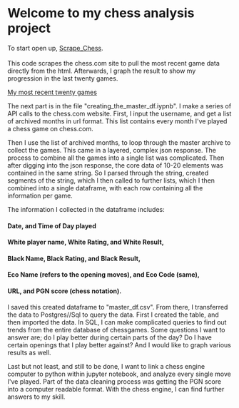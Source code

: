 <h1>Welcome to my chess analysis project</h1>

<p1> To start open up, [Scrape_Chess](scrape_chess.py.ipynb). <br></br>This code scrapes the chess.com site to pull the most recent game data directly from the html. Afterwards, I graph the result to show my progression in the last twenty games.</p1>
  
  [My most recent twenty games](https://github.com/jsteele619/chess_scraping_project/blob/main/templates/chessgraph.png)

<p1> The next part is in the file "creating_the_master_df.iypnb". I make a series of API calls to the chess.com website. First, I input the username, and get a list of archived months in url format. This list contains every month I've played a chess game on chess.com.</p1>
  
<p1> Then I use the list of archived months, to loop through the master archive to collect the games. This came in a layered, complex json response. The process to combine all the games into a single list was complicated. Then after digging into the json response, the core data of 10-20 elements was contained in the same string. So I parsed through the string, created segments of the string, which I then called to further lists, which I then combined into a single dataframe, with each row containing all the information per game.</p1>

<p1> The information I collected in the dataframe includes: </p1>
  
<h4> Date, and Time of Day played </h4>
 <h4> White player name, White Rating, and White Result, </h4>
 <h4> Black Name, Black Rating, and Black Result, </h4>
<h4>  Eco Name (refers to the opening moves), and Eco Code (same), </h4>
 <h4>  URL, and PGN score (chess notation). </h4>

<p1> I saved this created dataframe to "master_df.csv". <p1>
<p1> From there, I transferred the data to Postgres//Sql to query the data. First I created the table, and then imported the data. In SQL, I can make complicated queries to find out trends from the entire database of chessgames. Some questions I want to answer are; do I play better during certain parts of the day? Do I have certain openings that I play better against? And I would like to graph various results as well. </p1>

<p1> Last but not least, and still to be done, I want to link a chess engine computer to python within jupyter notebook, and analyze every single move I've played. Part of the data cleaning process was getting the PGN score into a computer readable format. With the chess engine, I can find further answers to my skill. </p1>

